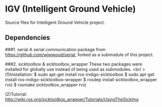 # IGV (Intelligent Ground Vehicle)
Source files for Intelligent Ground Vehicle project.

## Dependencies
###1. serial
A serial communication package from https://github.com/wjwwood/serial, forked 
as a submodule of this project.

###2. sicktoolbox & sicktoolbox_wrapper
These two packages were installed for globally use instead of being used as 
submodules. <br/ >
(1)Installation:
	$ sudo apt-get install ros-indigo-sicktoolbox
	$ sudo apt-get install ros-indigo-sicktoolbox-wrapper
	$ rosdep install sicktoolbox_wrapper rviz
	$ rosmake sicktoolbox_wrapper rviz

(2)Tutorial: http://wiki.ros.org/sicktoolbox_wrapper/Tutorials/UsingTheSicklms
